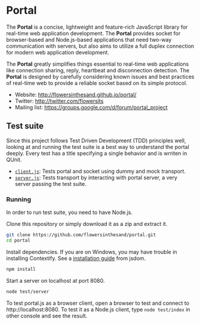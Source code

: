 # Portal
The **Portal** is a concise, lightweight and feature-rich JavaScript library for real-time web application development. The <strong>Portal</strong> provides socket for browser-based and Node.js-based applications that need two-way communication with servers, but also aims to utilize a full duplex connection for modern web application development.

The **Portal** greatly simplifies things essential to real-time web applications like connection sharing, reply, heartbeat and disconnection detection. The <strong>Portal</strong> is designed by carefully considering known issues and best practices of real-time web to provide a reliable socket based on its simple protocol.

* Website: http://flowersinthesand.github.io/portal/
* Twitter: http://twitter.com/flowersits
* Mailing list: https://groups.google.com/d/forum/portal_project

## Test suite

Since this project follows Test Driven Development (TDD) principles well, looking at and running the test suite is a best way to understand the portal deeply. Every test has a title specifying a single behavior and is wrriten in QUnit.

* [`client.js`](https://github.com/flowersinthesand/portal/blob/master/test/webapp/client.js): Tests portal and socket using dummy and mock transport.
* [`server.js`](https://github.com/flowersinthesand/portal/blob/master/test/webapp/server.js): Tests transport by interacting with portal server, a very server passing the test suite. 

### Running

In order to run test suite, you need to have Node.js.

Clone this repository or simply download it as a zip and extract it.

```bash
git clone https://github.com/flowersinthesand/portal.git
cd portal
```

Install dependencies. If you are on Windows, you may have trouble in installing Contextify. See a [installation guide](https://github.com/tmpvar/jsdom#contextify) from jsdom.

```bash
npm install
```

Start a server on localhost at port 8080.

```bash
node test/server
```

To test portal.js as a browser client, open a browser to test and connect to http://localhost:8080. To test it as a Node.js client, type `node test/index` in other console and see the result.